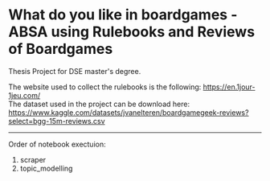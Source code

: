 # What do you like in boardgames - ABSA using Rulebooks and Reviews of Boardgames

Thesis Project for DSE master's degree.

The website used to collect the rulebooks is the following: https://en.1jour-1jeu.com/ <br>
The dataset used in the project can be download here: https://www.kaggle.com/datasets/jvanelteren/boardgamegeek-reviews?select=bgg-15m-reviews.csv

------------------------------------------------------

Order of notebook exectuion:

1. scraper
2. topic_modelling
